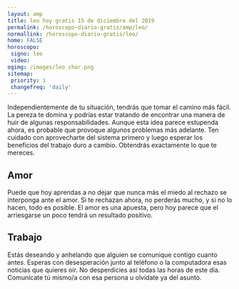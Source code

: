 ```yaml
---
layout: amp
title: leo hoy gratis 15 de diciembre del 2019 
permalink: /horoscopo-diario-gratis/amp/leo/
normallink: /horoscopo-diario-gratis/leo/
home: FALSE
horoscopo:
 signo: leo
 video:  
ogimg: /images/leo_char.png
sitemap:
 priority: 1
 changefreq: 'daily'
---
```



Independientemente de tu situación, tendrás que tomar el camino más fácil. La pereza te domina y podrías estar tratando de encontrar una manera de huir de algunas responsabilidades. Aunque esta idea parece estupenda ahora, es probable que provoque algunos problemas más adelante. Ten cuidado con aprovecharte del sistema primero y luego esperar los beneficios del trabajo duro a cambio. Obtendrás exactamente lo que te mereces.

## Amor

Puede que hoy aprendas a no dejar que nunca más el miedo al rechazo se interponga ante el amor. Si te rechazan ahora, no perderás mucho, y si no lo hacen, todo es posible. El amor es una apuesta, pero hoy parece que el arriesgarse un poco tendrá un resultado positivo.

## Trabajo

Estás deseando y anhelando que alguien se comunique contigo cuanto antes. Esperas con desesperación junto al teléfono o la computadora esas noticias que quieres oír. No desperdicies así todas las horas de este día. Comunícate tú mismo/a con esa persona u olvídate ya del asunto.